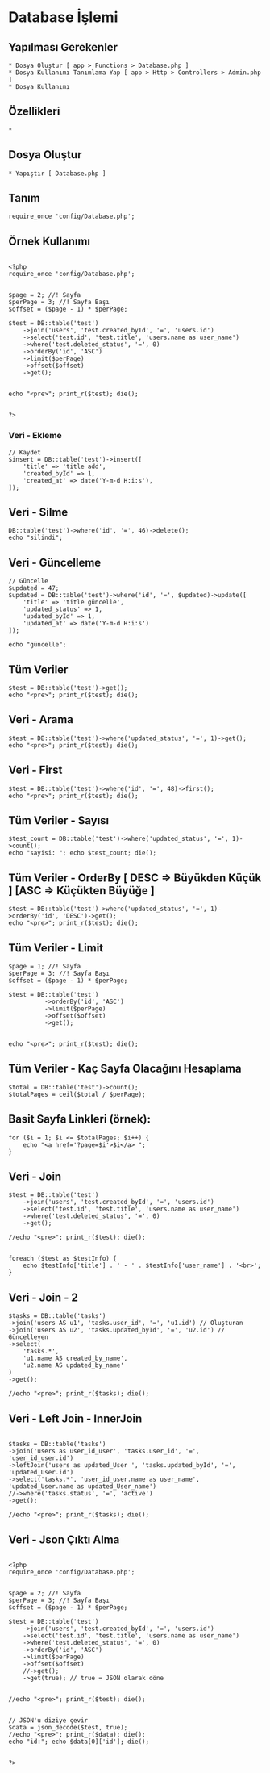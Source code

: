 # Database İşlemi

## Yapılması Gerekenler
```
* Dosya Oluştur [ app > Functions > Database.php ]
* Dosya Kullanımı Tanımlama Yap [ app > Http > Controllers > Admin.php ]
* Dosya Kullanımı
```

## Özellikleri
```
* 
```

## Dosya Oluştur 
```
* Yapıştır [ Database.php ]
```

## Tanım 
```
require_once 'config/Database.php';
```

## Örnek Kullanımı
```

<?php
require_once 'config/Database.php';


$page = 2; //! Sayfa 
$perPage = 3; //! Sayfa Başı
$offset = ($page - 1) * $perPage;

$test = DB::table('test')
    ->join('users', 'test.created_byId', '=', 'users.id')
    ->select('test.id', 'test.title', 'users.name as user_name')
    ->where('test.deleted_status', '=', 0)
    ->orderBy('id', 'ASC')
    ->limit($perPage)
    ->offset($offset)
    ->get();


echo "<pre>"; print_r($test); die();


?>

```

### Veri -  Ekleme
```
// Kaydet
$insert = DB::table('test')->insert([
    'title' => 'title add',
    'created_byId' => 1,
    'created_at' => date('Y-m-d H:i:s'),
]);
```

## Veri -   Silme
```
DB::table('test')->where('id', '=', 46)->delete();
echo "silindi";
```

## Veri -  Güncelleme
```
// Güncelle
$updated = 47;
$updated = DB::table('test')->where('id', '=', $updated)->update([
    'title' => 'title güncelle',
    'updated_status' => 1,
    'updated_byId' => 1,
    'updated_at' => date('Y-m-d H:i:s')
]);

echo "güncelle";
```


## Tüm Veriler
```
$test = DB::table('test')->get();
echo "<pre>"; print_r($test); die();
```

## Veri -   Arama
```
$test = DB::table('test')->where('updated_status', '=', 1)->get();
echo "<pre>"; print_r($test); die();
```

## Veri -   First
```
$test = DB::table('test')->where('id', '=', 48)->first();
echo "<pre>"; print_r($test); die();
```

## Tüm Veriler - Sayısı
```
$test_count = DB::table('test')->where('updated_status', '=', 1)->count();
echo "sayisi: "; echo $test_count; die();
```

## Tüm Veriler - OrderBy [ DESC => Büyükden Küçük ] [ASC => Küçükten Büyüğe ]
```
$test = DB::table('test')->where('updated_status', '=', 1)->orderBy('id', 'DESC')->get();
echo "<pre>"; print_r($test); die();
```


## Tüm Veriler - Limit
```
$page = 1; //! Sayfa 
$perPage = 3; //! Sayfa Başı
$offset = ($page - 1) * $perPage;

$test = DB::table('test')
          ->orderBy('id', 'ASC')
          ->limit($perPage)
          ->offset($offset)
          ->get();


echo "<pre>"; print_r($test); die();
```

## Tüm Veriler - Kaç Sayfa Olacağını Hesaplama
```
$total = DB::table('test')->count();
$totalPages = ceil($total / $perPage);
```

## Basit Sayfa Linkleri (örnek):
```
for ($i = 1; $i <= $totalPages; $i++) {
    echo "<a href='?page=$i'>$i</a> ";
}
```

## Veri -  Join
```
$test = DB::table('test')
    ->join('users', 'test.created_byId', '=', 'users.id')
    ->select('test.id', 'test.title', 'users.name as user_name')
    ->where('test.deleted_status', '=', 0)
    ->get();

//echo "<pre>"; print_r($test); die();


foreach ($test as $testInfo) {
    echo $testInfo['title'] . ' - ' . $testInfo['user_name'] . '<br>';
}
```

## Veri -   Join - 2
```
$tasks = DB::table('tasks')
->join('users AS u1', 'tasks.user_id', '=', 'u1.id') // Oluşturan
->join('users AS u2', 'tasks.updated_byId', '=', 'u2.id') // Güncelleyen
->select(
	'tasks.*',
	'u1.name AS created_by_name',
	'u2.name AS updated_by_name'
)
->get();

//echo "<pre>"; print_r($tasks); die();

```

## Veri -  Left Join - InnerJoin
```

$tasks = DB::table('tasks')
->join('users as user_id_user', 'tasks.user_id', '=', 'user_id_user.id')
->leftJoin('users as updated_User ', 'tasks.updated_byId', '=', 'updated_User.id')
->select('tasks.*', 'user_id_user.name as user_name', 'updated_User.name as updated_User_name')
//->where('tasks.status', '=', 'active')
->get();

//echo "<pre>"; print_r($tasks); die();

```


## Veri -  Json Çıktı Alma
```

<?php
require_once 'config/Database.php';


$page = 2; //! Sayfa 
$perPage = 3; //! Sayfa Başı
$offset = ($page - 1) * $perPage;

$test = DB::table('test')
    ->join('users', 'test.created_byId', '=', 'users.id')
    ->select('test.id', 'test.title', 'users.name as user_name')
    ->where('test.deleted_status', '=', 0)
    ->orderBy('id', 'ASC')
    ->limit($perPage)
    ->offset($offset)
    //->get();
    ->get(true); // true = JSON olarak döne


//echo "<pre>"; print_r($test); die();


// JSON'u diziye çevir
$data = json_decode($test, true);
//echo "<pre>"; print_r($data); die();
echo "id:"; echo $data[0]['id']; die();


?>
```